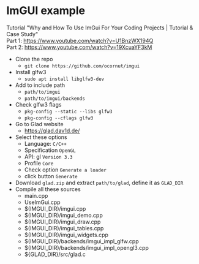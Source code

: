 # ImGUI example

Tutorial "Why and How To Use ImGui For Your Coding Projects | Tutorial & Case Study"  
Part 1: https://www.youtube.com/watch?v=U1BnzWX194Q  
Part 2: https://www.youtube.com/watch?v=19XcuaYF3kM  

- Clone the repo
    - `git clone https://github.com/ocornut/imgui`
- Install glfw3
    - `sudo apt install libglfw3-dev`
- Add to include path
    - `path/to/imgui`
    - `path/to/imgui/backends`
- Check glfw3 flags
    - `pkg-config --static --libs glfw3`
    - `pkg-config --cflags glfw3`
- Go to Glad website
    - https://glad.dav1d.de/
- Select these options
    - Language: `C/C++`
    - Specification `OpenGL`
    - API: gl `Version 3.3`
    - Profile `Core`
    - Check option `Generate a loader`
    - click button `Generate`
- Download `glad.zip` and extract `path/to/glad`, define it as `GLAD_DIR`
- Compile all these sources
    - main.cpp
    - UseImGui.cpp
    - $(IMGUI_DIR)/imgui.cpp
    - $(IMGUI_DIR)/imgui_demo.cpp
    - $(IMGUI_DIR)/imgui_draw.cpp
    - $(IMGUI_DIR)/imgui_tables.cpp
    - $(IMGUI_DIR)/imgui_widgets.cpp
    - $(IMGUI_DIR)/backends/imgui_impl_glfw.cpp
    - $(IMGUI_DIR)/backends/imgui_impl_opengl3.cpp
    - ${GLAD_DIR}/src/glad.c
